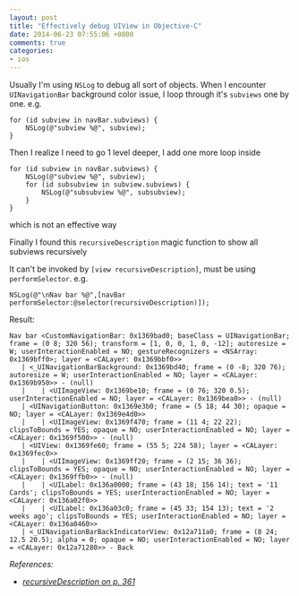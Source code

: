```yaml
---
layout: post
title: "Effectively debug UIView in Objective-C"
date: 2014-06-23 07:55:06 +0800
comments: true
categories: 
- ios
---
```


Usually I'm using `NSLog` to debug all sort of objects.
When I encounter `UINavigationBar` background color issue,
I loop through it's `subviews` one by one. e.g.

```obj-c
for (id subview in navBar.subviews) {
    NSLog(@"subview %@", subview);
}
```

Then I realize I need to go 1 level deeper, I add one more loop inside

```obj-c
for (id subview in navBar.subviews) {
    NSLog(@"subview %@", subview);
    for (id subsubview in subview.subviews) {
        NSLog(@"subsubview %@", subsubview);
    }
}
```

which is not an effective way

Finally I found this `recursiveDescription` magic function to show all subviews recursively

It can't be invoked by `[view recursiveDescription]`, must be using `performSelector`. e.g.

```obj-c
NSLog(@"\nNav bar %@",[navBar performSelector:@selector(recursiveDescription)]);
```

Result:

```
Nav bar <CustomNavigationBar: 0x1369bad0; baseClass = UINavigationBar; frame = (0 8; 320 56); transform = [1, 0, 0, 1, 0, -12]; autoresize = W; userInteractionEnabled = NO; gestureRecognizers = <NSArray: 0x1369bff0>; layer = <CALayer: 0x1369bbf0>>
   | <_UINavigationBarBackground: 0x1369bd40; frame = (0 -8; 320 76); autoresize = W; userInteractionEnabled = NO; layer = <CALayer: 0x1369b950>> - (null)
   |    | <UIImageView: 0x1369be10; frame = (0 76; 320 0.5); userInteractionEnabled = NO; layer = <CALayer: 0x1369bea0>> - (null)
   | <UINavigationButton: 0x1369e3b0; frame = (5 18; 44 30); opaque = NO; layer = <CALayer: 0x1369e4d0>>
   |    | <UIImageView: 0x1369f470; frame = (11 4; 22 22); clipsToBounds = YES; opaque = NO; userInteractionEnabled = NO; layer = <CALayer: 0x1369f500>> - (null)
   | <UIView: 0x1369fe60; frame = (55 5; 224 58); layer = <CALayer: 0x1369fec0>>
   |    | <UIImageView: 0x1369ff20; frame = (2 15; 36 36); clipsToBounds = YES; opaque = NO; userInteractionEnabled = NO; layer = <CALayer: 0x1369ffb0>> - (null)
   |    | <UILabel: 0x136a0000; frame = (43 18; 156 14); text = '11 Cards'; clipsToBounds = YES; userInteractionEnabled = NO; layer = <CALayer: 0x136a02f0>>
   |    | <UILabel: 0x136a03c0; frame = (45 33; 154 13); text = '2 weeks ago'; clipsToBounds = YES; userInteractionEnabled = NO; layer = <CALayer: 0x136a0460>>
   | <_UINavigationBarBackIndicatorView: 0x12a711a0; frame = (8 24; 12.5 20.5); alpha = 0; opaque = NO; userInteractionEnabled = NO; layer = <CALayer: 0x12a71280>> - Back
```

_References:_

* _[recursiveDescription on p. 361](http://forums.bignerdranch.com/viewtopic.php?f=96&t=3247#p7175)_
